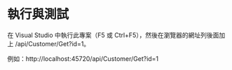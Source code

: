 ﻿執行與測試
==========

在 Visual Studio 中執行此專案（F5 或 Ctrl+F5），然後在瀏覽器的網址列後面加上 /api/Customer/Get?id=1。

例如：http://localhost:45720/api/Customer/Get?id=1